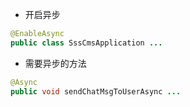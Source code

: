 - 开启异步
```java
@EnableAsync  
public class SssCmsApplication ...
```
- 需要异步的方法
```java
@Async  
public void sendChatMsgToUserAsync ...
```
